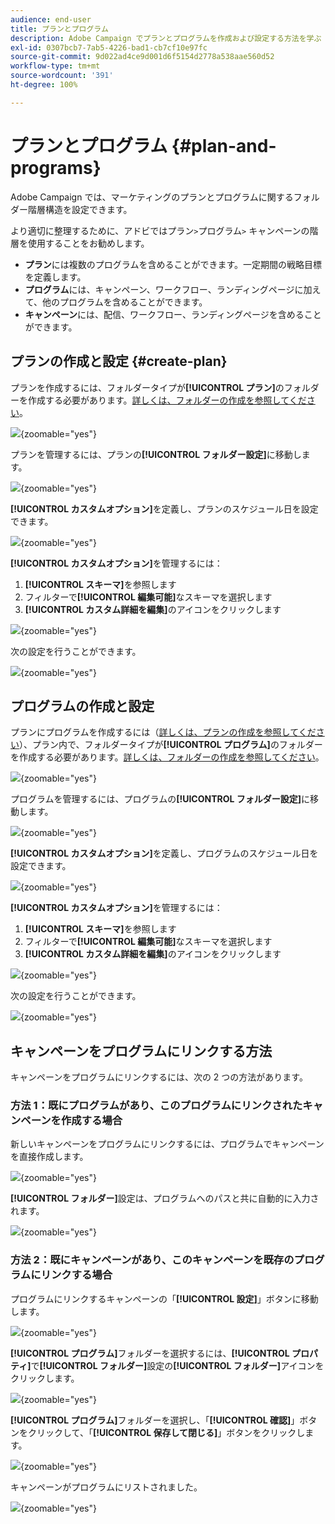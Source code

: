 ```yaml
---
audience: end-user
title: プランとプログラム
description: Adobe Campaign でプランとプログラムを作成および設定する方法を学ぶ
exl-id: 0307bcb7-7ab5-4226-bad1-cb7cf10e97fc
source-git-commit: 9d022ad4ce9d001d6f5154d2778a538aae560d52
workflow-type: tm+mt
source-wordcount: '391'
ht-degree: 100%

---
```


# プランとプログラム {#plan-and-programs}

Adobe Campaign では、マーケティングのプランとプログラムに関するフォルダー階層構造を設定できます。

より適切に整理するために、アドビではプラン`>`プログラム`>` キャンペーンの階層を使用することをお勧めします。

* **プラン**&#x200B;には複数のプログラムを含めることができます。一定期間の戦略目標を定義します。
* **プログラム**&#x200B;には、キャンペーン、ワークフロー、ランディングページに加えて、他のプログラムを含めることができます。
* **キャンペーン**&#x200B;には、配信、ワークフロー、ランディングページを含めることができます。

## プランの作成と設定 {#create-plan}

プランを作成するには、フォルダータイプが&#x200B;**[!UICONTROL プラン]**&#x200B;のフォルダーを作成する必要があります。[詳しくは、フォルダーの作成を参照してください](../get-started/work-with-folders.md)。

![](assets/plan_create.png){zoomable="yes"}

プランを管理するには、プランの&#x200B;**[!UICONTROL フォルダー設定]**&#x200B;に移動します。

![](assets/plan_settings.png){zoomable="yes"}

**[!UICONTROL カスタムオプション]**&#x200B;を定義し、プランのスケジュール日を設定できます。

![](assets/plan_options.png){zoomable="yes"}

**[!UICONTROL カスタムオプション]**&#x200B;を管理するには：

1. **[!UICONTROL スキーマ]**&#x200B;を参照します
1. フィルターで&#x200B;**[!UICONTROL 編集可能]**&#x200B;なスキーマを選択します
1. **[!UICONTROL カスタム詳細を編集]**&#x200B;のアイコンをクリックします

![](assets/plan_edit.png){zoomable="yes"}

次の設定を行うことができます。

![](assets/plan_customfields.png){zoomable="yes"}

## プログラムの作成と設定

プランにプログラムを作成するには（[詳しくは、プランの作成を参照してください](#create-plan)）、プラン内で、フォルダータイプが&#x200B;**[!UICONTROL プログラム]**&#x200B;のフォルダーを作成する必要があります。[詳しくは、フォルダーの作成を参照してください](../get-started/work-with-folders.md)。

![](assets/program_create.png){zoomable="yes"}

プログラムを管理するには、プログラムの&#x200B;**[!UICONTROL フォルダー設定]**&#x200B;に移動します。

![](assets/program_settings.png){zoomable="yes"}

**[!UICONTROL カスタムオプション]**&#x200B;を定義し、プログラムのスケジュール日を設定できます。

![](assets/program_options.png){zoomable="yes"}

**[!UICONTROL カスタムオプション]**&#x200B;を管理するには：

1. **[!UICONTROL スキーマ]**&#x200B;を参照します
1. フィルターで&#x200B;**[!UICONTROL 編集可能]**&#x200B;なスキーマを選択します
1. **[!UICONTROL カスタム詳細を編集]**&#x200B;のアイコンをクリックします

![](assets/program_edit.png){zoomable="yes"}

次の設定を行うことができます。

![](assets/program_customfields.png){zoomable="yes"}

## キャンペーンをプログラムにリンクする方法

キャンペーンをプログラムにリンクするには、次の 2 つの方法があります。

### 方法 1：既にプログラムがあり、このプログラムにリンクされたキャンペーンを作成する場合

新しいキャンペーンをプログラムにリンクするには、プログラムでキャンペーンを直接作成します。

![](assets/program_campaign_create.png){zoomable="yes"}

**[!UICONTROL フォルダー]**&#x200B;設定は、プログラムへのパスと共に自動的に入力されます。

![](assets/program_campaign_folder.png){zoomable="yes"}

### 方法 2：既にキャンペーンがあり、このキャンペーンを既存のプログラムにリンクする場合

プログラムにリンクするキャンペーンの「**[!UICONTROL 設定]**」ボタンに移動します。

![](assets/campaign_settings.png){zoomable="yes"}

**[!UICONTROL プログラム]**&#x200B;フォルダーを選択するには、**[!UICONTROL プロパティ]**&#x200B;で&#x200B;**[!UICONTROL フォルダー]**&#x200B;設定の&#x200B;**[!UICONTROL フォルダー]**&#x200B;アイコンをクリックします。

![](assets/campaign_folder.png){zoomable="yes"}

**[!UICONTROL プログラム]**&#x200B;フォルダーを選択し、「**[!UICONTROL 確認]**」ボタンをクリックして、「**[!UICONTROL 保存して閉じる]**」ボタンをクリックします。

![](assets/campaign_linked.png){zoomable="yes"}

キャンペーンがプログラムにリストされました。

![](assets/campaign_in_program.png){zoomable="yes"}
